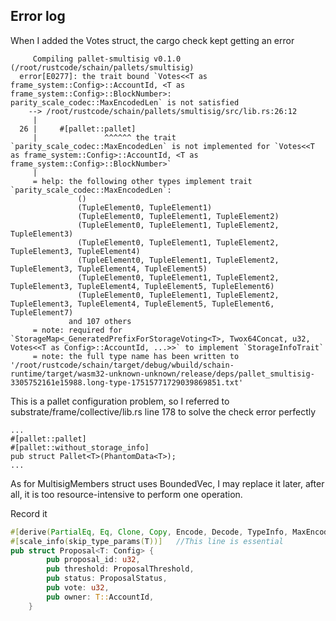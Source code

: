 ## Error log

When I added the Votes struct, the cargo check kept getting an error
```shell
     Compiling pallet-smultisig v0.1.0 (/root/rustcode/schain/pallets/smultisig)
  error[E0277]: the trait bound `Votes<<T as frame_system::Config>::AccountId, <T as frame_system::Config>::BlockNumber>: parity_scale_codec::MaxEncodedLen` is not satisfied
    --> /root/rustcode/schain/pallets/smultisig/src/lib.rs:26:12
     |
  26 |     #[pallet::pallet]
     |               ^^^^^^ the trait `parity_scale_codec::MaxEncodedLen` is not implemented for `Votes<<T as frame_system::Config>::AccountId, <T as frame_system::Config>::BlockNumber>`
     |
     = help: the following other types implement trait `parity_scale_codec::MaxEncodedLen`:
               ()
               (TupleElement0, TupleElement1)
               (TupleElement0, TupleElement1, TupleElement2)
               (TupleElement0, TupleElement1, TupleElement2, TupleElement3)
               (TupleElement0, TupleElement1, TupleElement2, TupleElement3, TupleElement4)
               (TupleElement0, TupleElement1, TupleElement2, TupleElement3, TupleElement4, TupleElement5)
               (TupleElement0, TupleElement1, TupleElement2, TupleElement3, TupleElement4, TupleElement5, TupleElement6)
               (TupleElement0, TupleElement1, TupleElement2, TupleElement3, TupleElement4, TupleElement5, TupleElement6, TupleElement7)
             and 107 others
     = note: required for `StorageMap<_GeneratedPrefixForStorageVoting<T>, Twox64Concat, u32, Votes<<T as Config>::AccountId, ...>>` to implement `StorageInfoTrait`
     = note: the full type name has been written to '/root/rustcode/schain/target/debug/wbuild/schain-runtime/target/wasm32-unknown-unknown/release/deps/pallet_smultisig-3305752161e15988.long-type-17515771729039869851.txt'
```

This is a pallet configuration problem, so I referred to substrate/frame/collective/lib.rs line 178 to solve the check error perfectly
```shell
...
#[pallet::pallet]
#[pallet::without_storage_info]
pub struct Pallet<T>(PhantomData<T>);
...
```
As for MultisigMembers struct uses BoundedVec, I may replace it later, after all, it is too resource-intensive to perform one operation.

Record it
```rust
#[derive(PartialEq, Eq, Clone, Copy, Encode, Decode, TypeInfo, MaxEncodedLen)]
#[scale_info(skip_type_params(T))]   //This line is essential
pub struct Proposal<T: Config> {
		pub proposal_id: u32,
		pub threshold: ProposalThreshold,
		pub status: ProposalStatus,
		pub vote: u32,
		pub owner: T::AccountId,
	}
```
